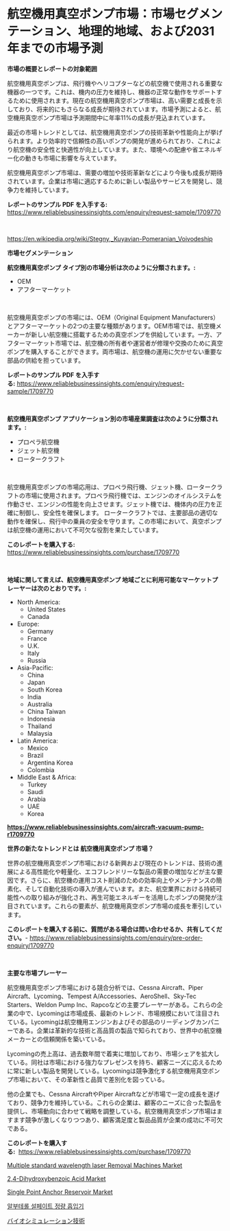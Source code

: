 <p><h1>航空機用真空ポンプ市場：市場セグメンテーション、地理的地域、および2031年までの市場予測</h1></p><p><strong>市場の概要とレポートの対象範囲</strong></p>
<p><p>航空機用真空ポンプは、飛行機やヘリコプターなどの航空機で使用される重要な機器の一つです。これは、機内の圧力を維持し、機器の正常な動作をサポートするために使用されます。現在の航空機用真空ポンプ市場は、高い需要と成長を示しており、将来的にもさらなる成長が期待されています。市場予測によると、航空機用真空ポンプ市場は予測期間中に年率11%の成長が見込まれています。</p><p>最近の市場トレンドとしては、航空機用真空ポンプの技術革新や性能向上が挙げられます。より効率的で信頼性の高いポンプの開発が進められており、これにより航空機の安全性と快適性が向上しています。また、環境への配慮や省エネルギー化の動きも市場に影響を与えています。</p><p>航空機用真空ポンプ市場は、需要の増加や技術革新などにより今後も成長が期待されています。企業は市場に適応するために新しい製品やサービスを開発し、競争力を維持しています。</p></p>
<p><strong>レポートのサンプル PDF を入手する:</strong> <a href="https://www.reliablebusinessinsights.com/enquiry/request-sample/1709770">https://www.reliablebusinessinsights.com/enquiry/request-sample/1709770</a></p>
<p>&nbsp;</p>
<p><a href="https://en.wikipedia.org/wiki/Stegny,_Kuyavian-Pomeranian_Voivodeship">https://en.wikipedia.org/wiki/Stegny,_Kuyavian-Pomeranian_Voivodeship</a></p>
<p><strong>市場セグメンテーション</strong></p>
<p><strong>航空機用真空ポンプ タイプ別の市場分析は次のように分類されます。:</strong></p>
<p><ul><li>OEM</li><li>アフターマーケット</li></ul></p>
<p>&nbsp;</p>
<p><p>航空機用真空ポンプの市場には、OEM（Original Equipment Manufacturers）とアフターマーケットの2つの主要な種類があります。OEM市場では、航空機メーカーが新しい航空機に搭載するための真空ポンプを供給しています。一方、アフターマーケット市場では、航空機の所有者や運営者が修理や交換のために真空ポンプを購入することができます。両市場は、航空機の運用に欠かせない重要な部品の供給を担っています。</p></p>
<p><strong>レポートのサンプル PDF を入手する:</strong>&nbsp;<a href="https://www.reliablebusinessinsights.com/enquiry/request-sample/1709770">https://www.reliablebusinessinsights.com/enquiry/request-sample/1709770</a></p>
<p>&nbsp;</p>
<p><strong> 航空機用真空ポンプ アプリケーション別の市場産業調査は次のように分類されます。:</strong></p>
<p><ul><li>プロペラ航空機</li><li>ジェット航空機</li><li>ロータークラフト</li></ul></p>
<p>&nbsp;</p>
<p><p>航空機用真空ポンプの市場応用は、プロペラ飛行機、ジェット機、ロータークラフトの市場に使用されます。プロペラ飛行機では、エンジンのオイルシステムを作動させ、エンジンの性能を向上させます。ジェット機では、機体内の圧力を正確に制御し、安全性を確保します。 ロータークラフトでは、主要部品の適切な動作を確保し、飛行中の乗員の安全を守ります。この市場において、真空ポンプは航空機の運用において不可欠な役割を果たしています。</p></p>
<p><strong>このレポートを購入する:</strong>&nbsp; <a href="https://www.reliablebusinessinsights.com/purchase/1709770">https://www.reliablebusinessinsights.com/purchase/1709770</a></p>
<p>&nbsp;</p>
<p><strong>地域に関して言えば、航空機用真空ポンプ 地域ごとに利用可能なマーケットプレーヤーは次のとおりです。:</strong></p>
<p><ul>
    <li>
        North America:
        <ul>
            <li>United States</li>
            <li>Canada</li>
        </ul>
    </li>
    <li>
        Europe:
        <ul>
            <li>Germany</li>
            <li>France</li>
            <li>U.K.</li>
            <li>Italy</li>
            <li>Russia</li>
        </ul>
    </li>
    <li>
        Asia-Pacific:
        <ul>
            <li>China</li>
            <li>Japan</li>
            <li>South Korea</li>
            <li>India</li>
            <li>Australia</li>
            <li>China Taiwan</li>
            <li>Indonesia</li>
            <li>Thailand</li>
            <li>Malaysia</li>
        </ul>
    </li>
    <li>
        Latin America:
        <ul>
            <li>Mexico</li>
            <li>Brazil</li>
            <li>Argentina Korea</li>
            <li>Colombia</li>
        </ul>
    </li>
    <li>
        Middle East & Africa:
        <ul>
            <li>Turkey</li>
            <li>Saudi</li>
            <li>Arabia</li>
            <li>UAE</li>
            <li>Korea</li>
        </ul>
    </li>
    </ul></p>
<p><strong><a href="https://www.reliablebusinessinsights.com/aircraft-vacuum-pump-r1709770">https://www.reliablebusinessinsights.com/aircraft-vacuum-pump-r1709770</a></strong>&nbsp;</p>
<p><strong>世界の新たなトレンドとは 航空機用真空ポンプ 市場？</strong></p>
<p><p>世界の航空機用真空ポンプ市場における新興および現在のトレンドは、技術の進展による高性能化や軽量化、エコフレンドリーな製品の需要の増加などが主な要因です。さらに、航空機の運用コスト削減のための効率向上やメンテナンスの簡素化、そして自動化技術の導入が進んでいます。また、航空業界における持続可能性への取り組みが強化され、再生可能エネルギーを活用したポンプの開発が注目されています。これらの要素が、航空機用真空ポンプ市場の成長を牽引しています。</p></p>
<p><strong>このレポートを購入する前に、質問がある場合は問い合わせるか、共有してください。</strong>- <a href="https://www.reliablebusinessinsights.com/enquiry/pre-order-enquiry/1709770">https://www.reliablebusinessinsights.com/enquiry/pre-order-enquiry/1709770</a></p>
<p>&nbsp;</p>
<p><strong>主要な市場プレーヤー</strong></p>
<p><p>航空機用真空ポンプ市場における競合分析では、Cessna Aircraft、Piper Aircraft、Lycoming、Tempest A/Accessories、AeroShell、Sky-Tec Starters、Weldon Pump Inc、Rapcoなどの主要プレーヤーがある。これらの企業の中で、Lycomingは市場成長、最新のトレンド、市場規模において注目されている。Lycomingは航空機用エンジンおよびその部品のリーディングカンパニーである。企業は革新的な技術と高品質の製品で知られており、世界中の航空機メーカーとの信頼関係を築いている。</p><p>Lycomingの売上高は、過去数年間で着実に増加しており、市場シェアを拡大している。同社は市場における強力なプレゼンスを持ち、顧客ニーズに応えるために常に新しい製品を開発している。Lycomingは競争激化する航空機用真空ポンプ市場において、その革新性と品質で差別化を図っている。</p><p>他の企業でも、Cessna AircraftやPiper Aircraftなどが市場で一定の成長を遂げており、競争力を維持している。これらの企業は、顧客のニーズに合った製品を提供し、市場動向に合わせて戦略を調整している。航空機用真空ポンプ市場はますます競争が激しくなりつつあり、顧客満足度と製品品質が企業の成功に不可欠である。</p></p>
<p><strong>このレポートを購入する:</strong>&nbsp;&nbsp;<a href="https://www.reliablebusinessinsights.com/purchase/1709770">https://www.reliablebusinessinsights.com/purchase/1709770</a></p>
<p><p><a href="https://www.linkedin.com/pulse/multiple-standard-wavelength-laser-removal-machines-market-ekc8f?trackingId=JO3IYVOg45%2Fa1SnuN8rsxA%3D%3D">Multiple standard wavelength laser Removal Machines Market</a></p><p><a href="https://www.linkedin.com/pulse/24-dihydroxybenzoic-acid-industry-analysis-report-its-market-rrroc?trackingId=WA9u5IW0X02oQ99P6tyV7A%3D%3D">2,4-Dihydroxybenzoic Acid Market</a></p><p><a href="https://github.com/msbsaifansami/Market-Research-Report-List-1/blob/main/single-point-anchor-reservoir-market.md">Single Point Anchor Reservoir Market</a></p><p><a href="https://github.com/rrmadityapu/Market-Research-Report-List-1/blob/main/9841111181566.md">알부테롤 설페이트 정량 흡입기</a></p><p><a href="https://github.com/RandallRunte2023/Market-Research-Report-List-1/blob/main/9645376167862.md">バイオシミュレーション技術</a></p></p>